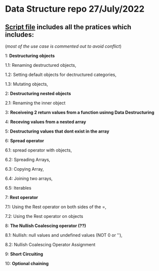# **Data Structure repo 27/July/2022**

## **[Script file](https://github.com/Nik-9649/Data-Structure/blob/main/script.js/) includes all the pratices which includes:**
(_most of the use case is commented out to avoid conflict_)


1: **Destructuring objects**

1.1: Renaming destructured objects, 

1.2: Setting default objects for dectructured categories, 

1.3: Mutating objects, 


2: **Destructuring nested objects**

2.1: Renaming the inner object


3: **Receiveing 2 return values from a function usinng Data Destructuring**


4: **Receving values from a nested array**


5: **Destructuring values that dont exist in the array**


6: **Spread operator**

6.1: spread operator with objects, 

6.2: Spreading Arrays, 

6.3: Copying Array, 

6.4: Joining two arrays, 

6.5: Iterables


7: **Rest operator**

7.1: Using the Rest operator on both sides of the =, 

7.2: Using the Rest operator on objects


8: **The Nullish Coalescing operator (??)**

8.1: Nullish: null values and undefined values (NOT 0 or ''), 

8.2: Nullish Coalescing Operator Assignment


9: **Short Circuiting**


10: **Optional chaining**

